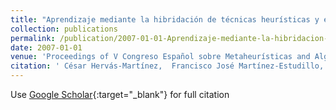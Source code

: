 ```yaml
---
title: "Aprendizaje mediante la hibridación de técnicas heurísticas y estadísticas de optimización en regresión logística binaria"
collection: publications
permalink: /publication/2007-01-01-Aprendizaje-mediante-la-hibridacion-de-tecnicas-heuristicas-y-estadisticas-de-optimizacion-en-regresion-logistica-binaria
date: 2007-01-01
venue: 'Proceedings of V Congreso Español sobre Metaheurísticas and Algoritmos Evolutivos y Bioinspirados (MAEB07)'
citation: ' César Hervás-Martínez,  Francisco José Martínez-Estudillo,  Alfonso Carlos Martínez-Estudillo,  Pedro Antonio Gutiérrez,  Juan Carlos Fernández, &quot;Aprendizaje mediante la hibridación de técnicas heurísticas y estadísticas de optimización en regresión logística binaria.&quot; Proceedings of V Congreso Español sobre Metaheurísticas and Algoritmos Evolutivos y Bioinspirados (MAEB07), Vol. (), 2007, pp. 61--68.'
---
```

Use [Google Scholar](https://scholar.google.com/scholar?q=Aprendizaje+mediante+la+hibridaci&#x27;on+de+t&#x27;ecnicas+heur&#x27;isticas+y+estad&#x27;isticas+de+optimizaci&#x27;on+en+regresi&#x27;on+log&#x27;istica+binaria){:target="_blank"} for full citation